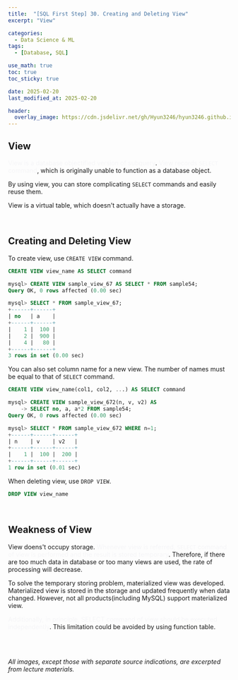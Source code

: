 ```yaml
---
title:  "[SQL First Step] 30. Creating and Deleting View"
excerpt: "View"

categories:
  - Data Science & ML
tags:
  - [Database, SQL]

use_math: true
toc: true
toc_sticky: true

date: 2025-02-20
last_modified_at: 2025-02-20

header:
  overlay_image: https://cdn.jsdelivr.net/gh/Hyun3246/hyun3246.github.io@master/image/overlay image/SQL First Step.png
---
```

## View
<span style="color:#F5F5F7">View is a database objectified version of subquery</span>. <span style="color:#F5F5F7">View records `SELECT` command</span>, which is originally unable to function as a database object.

By using view, you can store complicating `SELECT` commands and easily reuse them.

View is a virtual table, which doesn't actually have a storage.

<br/>

## Creating and Deleting View
To create view, use `CREATE VIEW` command.

```sql
CREATE VIEW view_name AS SELECT command
```

```sql
mysql> CREATE VIEW sample_view_67 AS SELECT * FROM sample54;
Query OK, 0 rows affected (0.00 sec)

mysql> SELECT * FROM sample_view_67;
+------+------+
| no   | a    |
+------+------+
|    1 |  100 |
|    2 |  900 |
|    4 |   80 |
+------+------+
3 rows in set (0.00 sec)
```

You can also set column name for a new view. The number of names must be equal to that of `SELECT` command.

```sql
CREATE VIEW view_name(col1, col2, ...) AS SELECT command
```

```sql
mysql> CREATE VIEW sample_view_672(n, v, v2) AS
    -> SELECT no, a, a*2 FROM sample54;
Query OK, 0 rows affected (0.00 sec)

mysql> SELECT * FROM sample_view_672 WHERE n=1;
+------+------+------+
| n    | v    | v2   |
+------+------+------+
|    1 |  100 |  200 |
+------+------+------+
1 row in set (0.01 sec)
```

When deleting view, use `DROP VIEW`.

```sql
DROP VIEW view_name
```

<br/>


## Weakness of View
View doens't occupy storage. <span style="color:#F5F5F7">Whenever view is referred, `SELECT` command of view is performed and the result is stored temporary</span>. Therefore, if there are too much data in database or too many views are used, the rate of processing will decrease.

To solve the temporary storing problem, materialized view was developed. Materialized view is stored in the storage and updated frequently when data changed. However, not all products(including MySQL) support materialized view.

<span style="color:#F5F5F7">Additionally, in principle, SELECT command of view should be executed independently</span>. This limitation could be avoided by using function table.


<br/>
<br/>

*All images, except those with separate source indications, are excerpted from lecture materials.*
